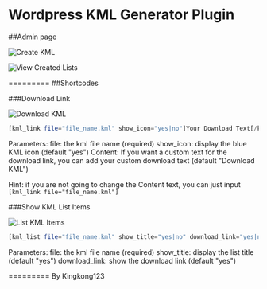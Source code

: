 Wordpress KML Generator Plugin
=========


##Admin page

![Create KML](http://kingkong123.github.com/wp-kml-generator/create_kml.png)

![View Created Lists](http://kingkong123.github.com/wp-kml-generator/display_lists.png)

=========
##Shortcodes

###Download Link

![Download KML](http://kingkong123.github.com/wp-kml-generator/sc_download_link.png)
```php
[kml_link file="file_name.kml" show_icon="yes|no"]Your Download Text[/kml_link]
```
Parameters:
    file: the kml file name (required)
    show_icon: display the blue KML icon (default "yes")
Content:
    If you want a custom text for the download link, you can add your custom download text (default "Download KML")

Hint: if you are not going to change the Content text, you can just input ```[kml_link file="file_name.kml"]```

###Show KML List Items

![List KML Items](http://kingkong123.github.com/wp-kml-generator/sc_kml_list.png)
```php
[kml_list file="file_name.kml" show_title="yes|no" download_link="yes|no"]
```
Parameters:
    file: the kml file name (required)
    show_title: display the list title (default "yes")
    download_link: show the download link (default "yes")


=========
By Kingkong123